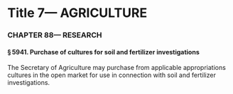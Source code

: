 
# Title 7— AGRICULTURE
### CHAPTER 88— RESEARCH
#### § 5941. Purchase of cultures for soil and fertilizer investigations

The Secretary of Agriculture may purchase from applicable appropriations cultures in the open market for use in connection with soil and fertilizer investigations.
